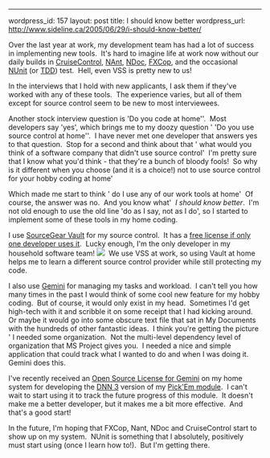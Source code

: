 --- 
wordpress_id: 157
layout: post
title: I should know better
wordpress_url: http://www.sideline.ca/2005/06/29/i-should-know-better/

<p>Over the last year at work, my development team has had a lot of success in implementing new tools.  It's hard to imagine life at work now without our daily builds in <a href="http://cruisecontrol.sourceforge.net/">CruiseControl</a>, <a href="http://nant.sourceforge.net/">NAnt</a>, <a href="http://ndoc.sourceforge.net/">NDoc</a>, <a href="http://www.gotdotnet.com/team/fxcop/">FXCop</a>, and the occasional <a href="http://www.nunit.org/">NUnit</a> (or <a href="http://codebetter.com/blogs/darrell.norton/articles/50337.aspx">TDD</a>) test.  Hell, even VSS is pretty new to us!</p>
<p>In the interviews that I hold with new applicants, I ask them if they've worked with any of these tools.  The experience varies, but all of them except for source control seem to be new to most interviewees.</p>
<p>Another stock interview question is 'Do you code at home''.  Most developers say 'yes', which brings me to my doozy question ' 'Do you use source control at home''.  I have never met one developer that answers yes to that question.  Stop for a second and think about that ' what would you think of a software company that didn't use source control'  I'm pretty sure that I know what you'd think - that they're a bunch of bloody fools!  So why is it different when you choose (and it is a choice!) not to use source control for your hobby coding at home'</p>
<p>Which made me start to think ' do I use any of our work tools at home'  Of course, the answer was no.  And you know what'  <em>I should know better</em>.  I'm not old enough to use the old line 'do as I say, not as I do', so I started to implement some of these tools in my home coding.</p>
<p>I use <a href="http://www.sourcegear.com/vault/">SourceGear Vault</a> for my source control.  It has a <a href="http://support.sourcegear.com/viewtopic.php't=252">free license if only one developer uses it</a>.  Lucky enough, I'm the only developer in my household software team! <img src="http://my.aream.ca/blogs/images/smile3.gif" />  We use VSS at work, so using Vault at home helps me to learn a different source control provider while still protecting my code.</p>
<p>I also use <a href="http://www.countersoft.com/">Gemini</a> for managing my tasks and workload.  I can't tell you how many times in the past I would think of some cool new feature for my hobby coding.  But of course, it would only exist in my head.  Sometimes I'd get high-tech with it and scribble it on some receipt that I had kicking around.  Or maybe it would go into some obscure text file that sat in My Documents with the hundreds of other fantastic ideas.  I think you're getting the picture ' I needed some organization.  Not the multi-level dependency level of organization that MS Project gives you.  I needed a nice and simple application that could track what I wanted to do and when I was doing it.  Gemini does this.</p>
<p>I've recently received an <a href="http://www.countersoft.com/Licensing.aspx">Open Source License for Gemini</a> on my home system for developing the <a href="http://www.dotnetnuke.com/">DNN 3</a> version of my <a href="http://aream.ca/DNN/PickEm/tabid/56/Default.aspx">Pick'Em module</a>.  I can't wait to start using it to track the future progress of this module.  It doesn't make me a better developer, but it makes me a bit more effective.  And that's a good start!</p>
<p>In the future, I'm hoping that FXCop, Nant, NDoc and CruiseControl start to show up on my system.  NUnit is something that I absolutely, positively must start using (once I learn how to!).  But I'm getting there.  </p>
